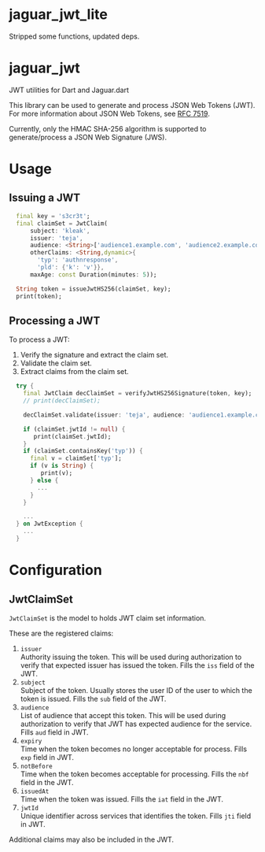 # jaguar_jwt_lite

Stripped some functions, updated deps.


# jaguar_jwt

JWT utilities for Dart and Jaguar.dart

This library can be used to generate and process JSON Web Tokens (JWT).
For more information about JSON Web Tokens, see
[RFC 7519](https://tools.ietf.org/html/rfc7519).

Currently, only the HMAC SHA-256 algorithm is supported to generate/process
a JSON Web Signature (JWS).

# Usage

## Issuing a JWT

```dart
  final key = 's3cr3t';
  final claimSet = JwtClaim(
      subject: 'kleak',
      issuer: 'teja',
      audience: <String>['audience1.example.com', 'audience2.example.com'],
      otherClaims: <String,dynamic>{
        'typ': 'authnresponse',
        'pld': {'k': 'v'}},
      maxAge: const Duration(minutes: 5));

  String token = issueJwtHS256(claimSet, key);
  print(token);
```

## Processing a JWT

To process a JWT:

1. Verify the signature and extract the claim set.
2. Validate the claim set.
3. Extract claims from the claim set.

```dart
  try {
    final JwtClaim decClaimSet = verifyJwtHS256Signature(token, key);
    // print(decClaimSet);

    decClaimSet.validate(issuer: 'teja', audience: 'audience1.example.com');

    if (claimSet.jwtId != null) {
       print(claimSet.jwtId);
    }
    if (claimSet.containsKey('typ')) {
      final v = claimSet['typ'];
      if (v is String) {
         print(v);
      } else {
        ...
      }
    }

    ...
  } on JwtException {
    ...
  }
```

# Configuration

## JwtClaimSet

`JwtClaimSet` is the model to holds JWT claim set information.

These are the registered claims:

1. `issuer`  
Authority issuing the token. This will be used during authorization to verify that expected issuer has 
issued the token.
Fills the `iss` field of the JWT.
2. `subject`  
Subject of the token. Usually stores the user ID of the user to which the token is issued.
Fills the `sub` field of the JWT.
3. `audience`  
List of audience that accept this token. This will be used during authorization to verify that 
JWT has expected audience for the service.
Fills `aud` field in JWT.
4. `expiry`  
Time when the token becomes no longer acceptable for process.
Fills `exp` field in JWT.
5. `notBefore`  
Time when the token becomes acceptable for processing.
Fills the `nbf` field in the JWT.
6. `issuedAt`  
Time when the token was issued.
Fills the `iat` field in the JWT.
7. `jwtId`  
Unique identifier across services that identifies the token.
Fills `jti` field in JWT.

Additional claims may also be included in the JWT.
